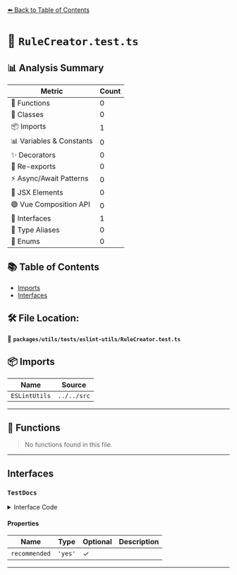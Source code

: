 [⬅️ Back to Table of Contents](../../../../index.md)

# 📄 `RuleCreator.test.ts`

## 📊 Analysis Summary

| Metric | Count |
|--------|-------|
| 🔧 Functions | 0 |
| 🧱 Classes | 0 |
| 📦 Imports | 1 |
| 📊 Variables & Constants | 0 |
| ✨ Decorators | 0 |
| 🔄 Re-exports | 0 |
| ⚡ Async/Await Patterns | 0 |
| 💠 JSX Elements | 0 |
| 🟢 Vue Composition API | 0 |
| 📐 Interfaces | 1 |
| 📑 Type Aliases | 0 |
| 🎯 Enums | 0 |

## 📚 Table of Contents

- [Imports](#imports)
- [Interfaces](#interfaces)

## 🛠️ File Location:
📂 **`packages/utils/tests/eslint-utils/RuleCreator.test.ts`**

## 📦 Imports

| Name | Source |
|------|--------|
| `ESLintUtils` | `../../src` |


---

## 🔧 Functions

> No functions found in this file.


---

## Interfaces

### `TestDocs`

<details><summary>Interface Code</summary>

```ts
interface TestDocs {
    recommended?: 'yes';
  }
```
</details>

#### Properties

| Name | Type | Optional | Description |
|------|------|----------|-------------|
| `recommended` | `'yes'` | ✓ |  |


---